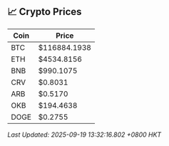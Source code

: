 ## 📈 Crypto Prices

| Coin | Price |
| ---- | ----- |
| BTC | $116884.1938 |
| ETH | $4534.8156 |
| BNB | $990.1075 |
| CRV | $0.8031 |
| ARB | $0.5170 |
| OKB | $194.4638 |
| DOGE | $0.2755 |

_Last Updated: 2025-09-19 13:32:16.802 +0800 HKT_
